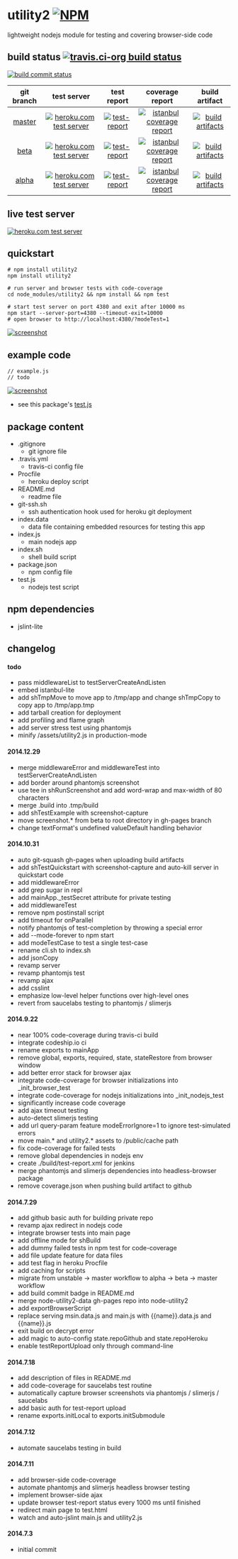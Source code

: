 utility2 [![NPM](https://img.shields.io/npm/v/utility2.svg?style=flat-square)](https://www.npmjs.org/package/utility2)
========
lightweight nodejs module for testing and covering browser-side code



## build status [![travis.ci-org build status](https://api.travis-ci.org/kaizhu256/node-utility2.svg)](https://travis-ci.org/kaizhu256/node-utility2)

[![build commit status](https://kaizhu256.github.io/node-utility2/build.badge.svg)](https://travis-ci.org/kaizhu256/node-utility2)

| git branch | test server | test report | coverage report | build artifact |
|:----------:|:-----------:|:-----------:|:---------------:|:--------------:|
|[master](https://github.com/kaizhu256/node-utility2/tree/master) | [![heroku.com test server](https://kaizhu256.github.io/node-utility2/heroku-logo.75x25.png)](https://hrku01-utility2-master.herokuapp.com/?modeTest=1) | [![test-report](https://kaizhu256.github.io/node-utility2/build.travis-ci.org/master/test-report.badge.svg)](https://kaizhu256.github.io/node-utility2/build.travis-ci.org/master/test-report.html) | [![istanbul coverage report](https://kaizhu256.github.io/node-utility2/build.travis-ci.org/master/coverage-report.badge.svg)](https://kaizhu256.github.io/node-utility2/build.travis-ci.org/master/coverage-report.html/node-utility2/index.html) | [![build artifacts](https://kaizhu256.github.io/node-utility2/glyphicons_144_folder_open.png)](https://github.com/kaizhu256/node-utility2/tree/gh-pages/build.travis-ci.org/master)|
|[beta](https://github.com/kaizhu256/node-utility2/tree/beta) | [![heroku.com test server](https://kaizhu256.github.io/node-utility2/heroku-logo.75x25.png)](https://hrku01-utility2-beta.herokuapp.com/?modeTest=1) | [![test-report](https://kaizhu256.github.io/node-utility2/build.travis-ci.org/beta/test-report.badge.svg)](https://kaizhu256.github.io/node-utility2/build.travis-ci.org/beta/test-report.html) | [![istanbul coverage report](https://kaizhu256.github.io/node-utility2/build.travis-ci.org/beta/coverage-report.badge.svg)](https://kaizhu256.github.io/node-utility2/build.travis-ci.org/beta/coverage-report.html/node-utility2/index.html) | [![build artifacts](https://kaizhu256.github.io/node-utility2/glyphicons_144_folder_open.png)](https://github.com/kaizhu256/node-utility2/tree/gh-pages/build.travis-ci.org/beta)|
|[alpha](https://github.com/kaizhu256/node-utility2/tree/alpha) | [![heroku.com test server](https://kaizhu256.github.io/node-utility2/heroku-logo.75x25.png)](https://hrku01-utility2-alpha.herokuapp.com/?modeTest=1) | [![test-report](https://kaizhu256.github.io/node-utility2/build.travis-ci.org/alpha/test-report.badge.svg)](https://kaizhu256.github.io/node-utility2/build.travis-ci.org/alpha/test-report.html) | [![istanbul coverage report](https://kaizhu256.github.io/node-utility2/build.travis-ci.org/alpha/coverage-report.badge.svg)](https://kaizhu256.github.io/node-utility2/build.travis-ci.org/alpha/coverage-report.html/node-utility2/index.html) | [![build artifacts](https://kaizhu256.github.io/node-utility2/glyphicons_144_folder_open.png)](https://github.com/kaizhu256/node-utility2/tree/gh-pages/build.travis-ci.org/alpha)|



## live test server
[![heroku.com test server](https://kaizhu256.github.io/node-utility2/screenshot.herokuDeploy.phantomjs.png)](https://hrku01-utility2-beta.herokuapp.com/?modeTest=1)



## quickstart
```
# npm install utility2
npm install utility2

# run server and browser tests with code-coverage
cd node_modules/utility2 && npm install && npm test

# start test server on port 4380 and exit after 10000 ms
npm start --server-port=4380 --timeout-exit=10000
# open browser to http://localhost:4380/?modeTest=1
```
[![screenshot](https://kaizhu256.github.io/node-utility2/screenshot.testQuickstart.png)](https://kaizhu256.github.io/node-utility2/screenshot.testQuickstart.png)



## example code
```
// example.js
// todo
```
[![screenshot](https://kaizhu256.github.io/node-utility2/screenshot.testExample.png)](https://kaizhu256.github.io/node-utility2/screenshot.testExample.png)
- see this package's [test.js](https://github.com/kaizhu256/node-utility2/blob/beta/test.js)



## package content
- .gitignore
  - git ignore file
- .travis.yml
  - travis-ci config file
- Procfile
  - heroku deploy script
- README.md
  - readme file
- git-ssh.sh
  - ssh authentication hook used for heroku git deployment
- index.data
  - data file containing embedded resources for testing this app
- index.js
  - main nodejs app
- index.sh
  - shell build script
- package.json
  - npm config file
- test.js
  - nodejs test script



## npm dependencies
- jslint-lite



## changelog
#### todo
- pass middlewareList to testServerCreateAndListen
- embed istanbul-lite
- add shTmpMove to move app to /tmp/app and change shTmpCopy to copy app to /tmp/app.tmp
- add tarball creation for deployment
- add profiling and flame graph
- add server stress test using phantomjs
- minify /assets/utility2.js in production-mode

#### 2014.12.29
- merge middlewareError and middlewareTest into testServerCreateAndListen
- add border around phantomjs screenshot
- use tee in shRunScreenshot and add word-wrap and max-width of 80 characters
- merge .build into .tmp/build
- add shTestExample with screenshot-capture
- move screenshot.* from beta to root directory in gh-pages branch
- change textFormat's undefined valueDefault handling behavior

#### 2014.10.31
- auto git-squash gh-pages when uploading build artifacts
- add shTestQuickstart with screenshot-capture and auto-kill server in quickstart code
- add middlewareError
- add grep sugar in repl
- add mainApp._testSecret attribute for private testing
- add middlewareTest
- remove npm postinstall script
- add timeout for onParallel
- notify phantomjs of test-completion by throwing a special error
- add --mode-forever to npm start
- add modeTestCase to test a single test-case
- rename cli.sh to index.sh
- add jsonCopy
- revamp server
- revamp phantomjs test
- revamp ajax
- add csslint
- emphasize low-level helper functions over high-level ones
- revert from saucelabs testing to phantomjs / slimerjs

#### 2014.9.22
- near 100% code-coverage during travis-ci build
- integrate codeship.io ci
- rename exports to mainApp
- remove global, exports, required, state, stateRestore from browser window
- add better error stack for browser ajax
- integrate code-coverage for browser initializations into _init_browser_test
- integrate code-coverage for nodejs initializations into _init_nodejs_test
- significantly increase code coverage
- add ajax timeout testing
- auto-detect slimerjs testing
- add url query-param feature modeErrorIgnore=1 to ignore test-simulated errors
- move main.* and utility2.* assets to /public/cache path
- fix code-coverage for failed tests
- remove global dependencies in nodejs env
- create ./build/test-report.xml for jenkins
- merge phantomjs and slimerjs dependencies into headless-browser package
- remove coverage.json when pushing build artifact to github

#### 2014.7.29
- add github basic auth for building private repo
- revamp ajax redirect in nodejs code
- integrate browser tests into main page
- add offline mode for shBuild
- add dummy failed tests in npm test for code-coverage
- add file update feature for data files
- add test flag in heroku Procfile
- add caching for scripts
- migrate from unstable -> master workflow to alpha -> beta -> master workflow
- add build commit badge in README.md
- merge node-utility2-data gh-pages repo into node-utility2
- add exportBrowserScript
- replace serving msin.data.js and main.js with {{name}}.data.js and {{name}}.js
- exit build on decrypt error
- add magic to auto-config state.repoGithub and state.repoHeroku
- enable testReportUpload only through command-line

#### 2014.7.18
- add description of files in README.md
- add code-coverage for saucelabs test routine
- automatically capture browser screenshots via phantomjs / slimerjs / saucelabs
- add basic auth for test-report upload
- rename exports.initLocal to exports.initSubmodule

#### 2014.7.12
- automate saucelabs testing in build

#### 2014.7.11
- add browser-side code-coverage
- automate phantomjs and slimerjs headless browser testing
- implement browser-side ajax
- update browser test-report status every 1000 ms until finished
- redirect main page to test.html
- watch and auto-jslint main.js and utility2.js

#### 2014.7.3
- initial commit
